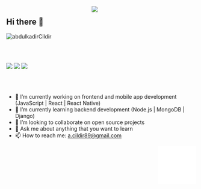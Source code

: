 <img src="https://github-readme-stats.vercel.app/api?username=abdulkadirCildir&show_icons=true&theme=tokyonight" align='right' width="55%">

## Hi there 👋
<p align="left"> <img src="https://komarev.com/ghpvc/?username=abdulkadirCildir" alt="abdulkadirCildir" /> </p>
<!-- ![](https://komarev.com/ghpvc/?username=abdulkadirCildir&color=green) -->

<br> <br>

[![](https://img.shields.io/badge/linkedin-%230077B5.svg?&style=for-the-badge&logo=linkedin&logoColor=white)](https://www.linkedin.com/in/abdulkadir-cildir/)
[![](https://img.shields.io/badge/medium-%2312100E.svg?&style=for-the-badge&logo=medium&logoColor=white)](https://medium.com/@a.cildir89/about)
[![](https://img.shields.io/badge/twitter-%231DA1F2.svg?&style=for-the-badge&logo=twitter&logoColor=white)](https://twitter.com/AbdulkadirCild1)

<!-- <img src="./react_animation.gif" alt="react-native" width="20%" height="20%" align="right"> -->
<br> <br>
- 🔭 I’m currently working on frontend and mobile app development (JavaScript | React | React Native)
- 🌱 I’m currently learning backend development (Node.js | MongoDB | Django)
- 👯 I’m looking to collaborate on open source projects
- 💬 Ask me about anything that you want to learn
- 📫 How to reach me: a.cildir89@gmail.com

<img src="./react_animation.gif" alt="react-native" width="20%" height="20%" align="right">

<!--
**abdulkadirCildir/abdulkadirCildir** is a ✨ _special_ ✨ repository because its `README.md` (this file) appears on your GitHub profile.

Here are some ideas to get you started:

- 🔭 I’m currently working on ...
- 🌱 I’m currently learning ...
- 👯 I’m looking to collaborate on ...
- 🤔 I’m looking for help with ...
- 💬 Ask me about ...
- 📫 How to reach me: ...
- 😄 Pronouns: ...
- ⚡ Fun fact: ...
-->
